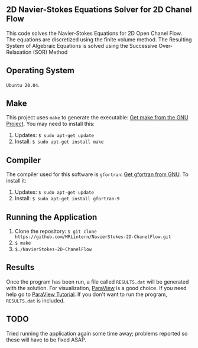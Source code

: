 
## 2D Navier-Stokes Equations Solver for 2D Chanel Flow
This code solves the Navier-Stokes Equations for 2D Open Chanel Flow.
The equations are discretized using the finite volume method.
The Resulting System of Algebraic Equations is solved using the Successive Over-Relaxation (SOR) Method

## Operating System
`Ubuntu 20.04`.

## Make
This project uses `make` to generate the executable: [Get make from the GNU Project](https://www.gnu.org/software/make/).
You may need to install this: 
1. Updates: `$ sudo apt-get update`
2. Install: `$ sudo apt-get install make`


## Compiler
The compiler used for this software is `gfortran`: [Get gfortran from GNU](https://gcc.gnu.org/fortran/).
To install it: 
1. Updates: `$ sudo apt-get update`
2. Install: `$ sudo apt-get install gfortran-9`

## Running the Application
1. Clone the repository: `$ git clone https://github.com/MRLintern/NavierStokes-2D-ChanelFlow.git`
2. `$ make`
3. `$./NavierStokes-2D-ChanelFlow`

## Results
Once the program has been run, a file called `RESULTS.dat` will be generated
with the solution. For visualization, [ParaView](https://www.paraview.org/) is a good choice.
If you need help go to [ParaView Tutorial](https://www.paraview.org/Wiki/images/b/bc/ParaViewTutorial56.pdf).
If you don't want to run the program, `RESULTS.dat` is included.

## TODO

Tried running the application again some time away; problems reported so these will have to be fixed ASAP.
